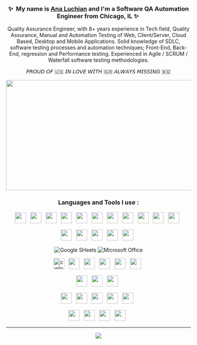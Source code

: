 <div align="center">
  
### ✨&nbsp; My name is [Ana Luchian](https://www.linkedin.com/in/analuchian/) and I'm a Software QA Automation Engineer from Chicago, IL ✨&nbsp; 

Quality Assurance Engineer, with 8+ years experience in Tech field, Quality Assurance, Manual and Automation Testing of Web, Client/Server, Cloud Based, Desktop and Mobile Applications. Solid knowledge of SDLC, software testing processes and automation techniques; Front-End, Back-End, regression and Performance testing. Experienced in Agile / SCRUM / Waterfall software testing methodologies.


𝘗𝘙𝘖𝘜𝘋 𝘖𝘍 🇺🇸
𝘐𝘕 𝘓𝘖𝘝𝘌 𝘞𝘐𝘛𝘏 🇬🇷
𝘈𝘓𝘞𝘈𝘠𝘚 𝘔𝘐𝘚𝘚𝘐𝘕𝘎 🇲🇩
  
  
  
<div align="center">
  <img src="https://i.pinimg.com/originals/c1/4c/32/c14c32abccf95180caf9282a32479054.jpg" width="900" height="300"/>
</div> 
  
  
  
### Languages and Tools I use :

  
<div align="center">
<img src="https://img.shields.io/badge/Python-FFD43B?style=for-the-badge&logo=python&logoColor=blue" height="30" /> &nbsp;
<img src="https://img.shields.io/badge/JavaScript-323330?style=for-the-badge&logo=javascript&logoColor=F7DF1E" height="30" /> &nbsp;
<img src="https://img.shields.io/badge/HTML5-E34F26?style=for-the-badge&logo=html5&logoColor=white" height="30" /> &nbsp;
<img src="https://img.shields.io/badge/CSS3-1572B6?style=for-the-badge&logo=css3&logoColor=white" height="30" /> &nbsp;
<img src="https://img.shields.io/badge/MySQL-005C84?style=for-the-badge&logo=mysql&logoColor=white" height="30" /> &nbsp;
<img src="https://img.shields.io/badge/Selenium-43B02A?style=for-the-badge&logo=Selenium&logoColor=white" height="30" /> &nbsp;
<img src="https://img.shields.io/badge/Postman-FF6C37?style=for-the-badge&logo=Postman&logoColor=white" height="30" /> &nbsp;
<img src="https://img.shields.io/badge/PyCharm-000000.svg?&style=for-the-badge&logo=PyCharm&logoColor=white" height="30" /> &nbsp;
<img src="https://img.shields.io/badge/WebStorm-000000?style=for-the-badge&logo=WebStorm&logoColor=white" height="30" /> &nbsp;
<img src="https://img.shields.io/badge/replit-667881?style=for-the-badge&logo=replit&logoColor=white" height="30" /> &nbsp;
<img src="https://img.shields.io/badge/VSCode-0078D4?style=for-the-badge&logo=visual%20studio%20code&logoColor=white" height="30" /> &nbsp;
    
<img src="https://img.shields.io/badge/Jira-0052CC?style=for-the-badge&logo=Jira&logoColor=white" height="30" /> &nbsp;
<img src="https://img.shields.io/badge/GitHub-100000?style=for-the-badge&logo=github&logoColor=white" height="30" /> &nbsp;
<img src="https://img.shields.io/badge/GIT-E44C30?style=for-the-badge&logo=git&logoColor=white" height="30" /> &nbsp;
<img src="https://img.shields.io/badge/windows%20terminal-4D4D4D?style=for-the-badge&logo=windows%20terminal&logoColor=white" height="30" /> &nbsp;
<img src="https://img.shields.io/badge/Node.js-339933?style=for-the-badge&logo=nodedotjs&logoColor=white" height="30" /> &nbsp;
    
![Google SHeets](https://img.shields.io/badge/Google%20Sheets-34A853?style=for-the-badge&logo=google-sheets&logoColor=white)
![Microsoft Office](https://img.shields.io/badge/Microsoft_Office-D83B01?style=for-the-badge&logo=microsoft-office&logoColor=white)

<img src="https://img.shields.io/badge/Codewars-B1361E?style=for-the-badge&logo=Codewars&logoColor=white" alt="cwlogo" title="cw" height="30" /> &nbsp;
<img src="https://img.shields.io/badge/-Hackerrank-2EC866?style=for-the-badge&logo=HackerRank&logoColor=white" height="30" /> &nbsp;
<img src="https://img.shields.io/badge/-Sololearn-3a464b?style=for-the-badge&logo=Sololearn&logoColor=white" height="30" /> &nbsp;
<img src="https://img.shields.io/badge/Stack_Overflow-FE7A16?style=for-the-badge&logo=stack-overflow&logoColor=white" height="30" /> &nbsp;
<img src="https://img.shields.io/badge/Slack-4A154B?style=for-the-badge&logo=slack&logoColor=white" height="30" /> &nbsp;
<img src="https://img.shields.io/badge/Zoom-2D8CFF?style=for-the-badge&logo=zoom&logoColor=white" height="30" /> &nbsp;

<img src="https://img.shields.io/badge/VirtualBox-21416b?style=for-the-badge&logo=VirtualBox&logoColor=white" height="30" /> &nbsp;
<img src="https://img.shields.io/badge/Snyk-4C4A73?style=for-the-badge&logo=snyk&logoColor=white" height="30" /> &nbsp;
<img src="https://img.shields.io/badge/Lighthouse-F44B21?style=for-the-badge&logo=Lighthouse&logoColor=white" height="30" /> &nbsp;

<img src="https://img.shields.io/badge/Google_chrome-4285F4?style=for-the-badge&logo=Google-chrome&logoColor=white" height="30" /> &nbsp;
<img src="https://img.shields.io/badge/Safari-FF1B2D?style=for-the-badge&logo=Safari&logoColor=white" height="30" /> &nbsp;
<img src="https://img.shields.io/badge/Firefox_Browser-FF7139?style=for-the-badge&logo=Firefox-Browser&logoColor=white" height="30" /> &nbsp;
<img src="https://img.shields.io/badge/Microsoft_Edge-0078D7?style=for-the-badge&logo=Microsoft-edge&logoColor=white" height="30" /> &nbsp;
<img src="https://img.shields.io/badge/Opera-FF1B2D?style=for-the-badge&logo=Opera&logoColor=white" height="30" /> &nbsp;

<img src="https://img.shields.io/badge/Windows-0078D6?style=for-the-badge&logo=windows&logoColor=white" height="30" /> &nbsp;
<img src="https://img.shields.io/badge/mac%20os-000000?style=for-the-badge&logo=apple&logoColor=white" height="30" /> &nbsp;
<img src="https://img.shields.io/badge/Android-3DDC84?style=for-the-badge&logo=android&logoColor=white" height="30" /> &nbsp;
<img src="https://img.shields.io/badge/iOS-000000?style=for-the-badge&logo=ios&logoColor=white" height="30" /> &nbsp;
</div>

<hr>

<div align="center">
  
![](https://media.giphy.com/media/vrxxqQbyRxYi6scCjT/giphy.gif)

